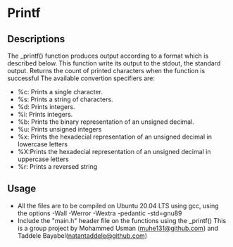 # Printf

## Descriptions

The _printf() function produces output according to a format which is described below. This function write its output to the stdout, the standard output. Returns the count of printed characters when the function is successful The available convertion specifiers are:

   * %c: Prints a single character.
   * %s: Prints a string of characters.
   * %d: Prints integers.
   * %i: Prints integers.
   * %b: Prints the binary representation of an unsigned decimal.
   * %u: Prints unsigned integers
   * %x: Prints the hexadecial representation of an unsigned decimal in lowercase letters
   * %X:Prints the hexadecial representation of an unsigned decimal in uppercase letters
   * %r: Prints a reversed string
## Usage

   * All the files are to be compiled on Ubuntu 20.04 LTS using gcc, using the options -Wall -Werror -Wextra -pedantic -std=gnu89
   * Include the "main.h" header file on the functions using the _printf()
This is a group project by Mohammed Usman (muhe131@github.com) and Taddele Bayabel(natantaddele@github.com)

